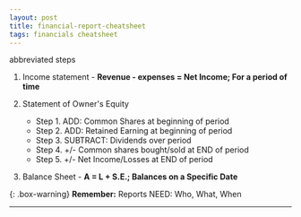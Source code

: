 ```yaml
---
layout: post
title: financial-report-cheatsheet
tags: financials cheatsheet
---
```


abbreviated steps

1. Income statement - **Revenue - expenses = Net Income; For a period of time**
    
2. Statement of Owner's Equity
   - Step 1. ADD: Common Shares at beginning of period  
   - Step 2. ADD: Retained Earning at beginning of period  
   - Step 3. SUBTRACT: Dividends over period  
   - Step 4. +/- Common shares bought/sold at END of period   
   - Step 5. +/- Net Income/Losses at END of period   

3. Balance Sheet  - **A = L + S.E.; Balances on a Specific Date**

{: .box-warning}
**Remember:** Reports NEED: Who, What, When

---
